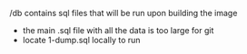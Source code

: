 /db contains sql files that will be run upon building the image
- the main .sql file with all the data is too large for git
- locate 1-dump.sql locally to run

